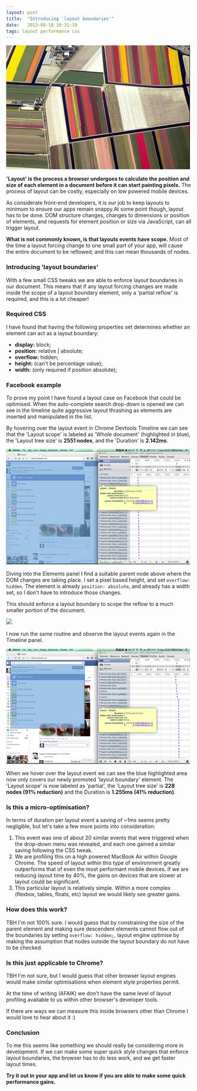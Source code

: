 ```yaml
---
layout: post
title:  "Introducing 'layout boundaries'"
date:   2013-08-18 19:31:19
tags: layout performance css
---
```

![](/lib/images/tumblr_inline_mrr2eg96tU1qz4rgp.jpg)

**'Layout' is the process a browser undergoes to calculate the position and size of each element in a document before it can start painting pixels.** The process of layout can be costly, especially on low powered mobile devices.

As considerate front-end developers, it is our job to keep layouts to minimum to ensure our apps remain snappy.At some point though, layout has to be done. DOM structure changes, changes to dimensions or position of elements, and requests for element position or size via JavaScript, can all trigger layout.

**What is not commonly known, is that layouts events have scope.** Most of the time a layout forcing change to one small part of your app, will cause the entire document to be reflowed; and this can mean thousands of nodes.

### Introducing 'layout boundaries'

With a few small CSS tweaks we are able to enforce layout boundaries in our document. This means that if any layout forcing changes are made inside the scope of a layout boundary element, only a 'partial reflow' is required, and this is a lot cheaper!

### Required CSS

I have found that having the following properties set determines whether an element can act as a layout boundary:

- **display:** block;
- **position:** relative | absolute;
- **overflow:** hidden;
- **height:** (can't be percentage value);
- **width:** (only required if position absolute);

### Facebook example

To prove my point I have found a layout case on Facebook that could be optimised. When the auto-complete search drop-down is opened we can see in the timeline quite aggressive layout thrashing as elements are inserted and manipulated in the list.

By hovering over the layout event in Chrome Devtools Timeline we can see that the 'Layout scope' is labeled as 'Whole document' (highlighted in blue), the 'Layout tree size' is <strong>2551 nodes</strong>, and the 'Duration' is <strong>2.142ms</strong>.

![](/lib/images/tumblr_inline_mrqznjskX21qz4rgp.png)

Diving into the Elements panel I find a suitable parent node above where the DOM changes are taking place. I set a pixel based height, and set `overflow: hidden`. The element is already `position: absolute`, and already has a width set, so I don't have to introduce those changes.

This should enforce a layout boundary to scope the reflow to a much smaller portion of the document.

![](http://media.tumblr.com/0528190a3695e5d19d8bd7461acb9002/tumblr_inline_mrqzqdvZFv1qz4rgp.png)

I now run the same routine and observe the layout events again in the Timeline panel.

![](/lib/images/tumblr_inline_mrqzqyIsDu1qz4rgp.png)

When we hover over the layout event we can see the blue highlighted area now only covers our newly promoted 'layout boundary' element. The 'Layout scope' is now labeled as 'partial', the 'Layout tree size' is **228 nodes (91% reduction)** and the Duration is **1.255ms (41% reduction)**.

### Is this a micro-optimisation?

In terms of duration per layout event a saving of ~1ms seems pretty negligible, but let's take a few more points into consideration:

1. This event was one of about 20 similar events that were triggered when the drop-down menu was revealed, and each one gained a similar saving following the CSS tweak.
2. We are profiling this on a high powered MacBook Air within Google Chrome. The speed of layout within this type of environment greatly outperforms that of even the most performant mobile devices. If we are reducing layout time by 40%, the gains on devices that are slower at layout could be significant.
3. This particular layout is relatively simple. Within a more complex (flexbox, tables, floats, etc) layout we would likely see greater gains.

### How does this work?

TBH I'm not 100% sure. I would guess that by constraining the size of the parent element and making sure descendent elements cannot flow out of the boundaries by setting `overflow: hidden;`, layout engine optimise by making the assumption that nodes outside the layout boundary do not have to be checked.

### Is this just applicable to Chrome?

TBH I'm not sure, but I would guess that other browser layout engines would make similar optimisations when element style properties permit.

At the time of writing (AFAIK) we don't have the same level of layout profiling available to us within other browser's developer tools.

If there are ways we can measure this inside browsers other than Chrome I would love to hear about it :)

### Conclusion

To me this seems like something we should really be considering more in development. If we can make some super quick style changes that enforce layout boundaries, the browser has to do less work, and we get faster layout times.

**Try it out in your app and let us know if you are able to make some quick performance gains.**